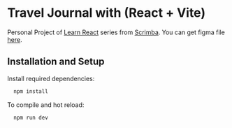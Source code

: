 
# Travel Journal with (React + Vite)

Personal Project of [Learn React](https://scrimba.com/learn/learnreact) series from [Scrimba](https://scrimba.com/).
You can get figma file [here](https://www.figma.com/file/QG4cOExkdbIbhSfWJhs2gs/Travel-Journal?node-id=2%3A45&mode=dev).


## Installation and Setup

Install required dependencies:
```bash
  npm install

```
To compile and hot reload:
```bash
  npm run dev

```

